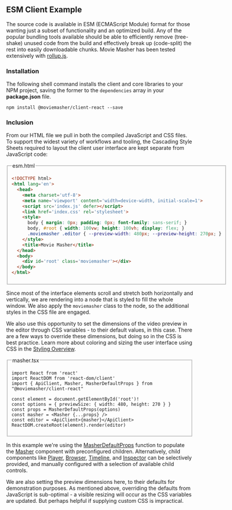 ## ESM Client Example

The source code is available in ESM (ECMAScript Module) format for those wanting just a subset of functionality and an optimized build. Any of the popular bundling tools available should be able to efficiently remove (tree-shake) unused code from the build and effectively break up (code-split) the rest into easily downloadable chunks. Movie Masher has been tested extensively with [rollup.js](https://rollupjs.org/).

### Installation

The following shell command installs the client and core libraries to your NPM project, saving the former to the `dependencies` array in your **package.json** file.

```shell
npm install @moviemasher/client-react --save
```

### Inclusion

From our HTML file we pull in both the compiled JavaScript and CSS files.
To support the widest variety of workflows and tooling, the Cascading Style Sheets
required to layout the client user interface are kept separate from JavaScript code:

<fieldset>
<legend>esm.html</legend>

```html
<!DOCTYPE html>
<html lang='en'>
  <head>
    <meta charset='utf-8'>
    <meta name='viewport' content='width=device-width, initial-scale=1'>
    <script src='index.js' defer></script>
    <link href='index.css' rel='stylesheet'>
    <style>
      body { margin: 0px; padding: 0px; font-family: sans-serif; }
      body, #root { width: 100vw; height: 100vh; display: flex; }
      .moviemasher .editor { --preview-width: 480px; --preview-height: 270px; }
    </style>
    <title>Movie Masher</title>
  </head>
  <body>
    <div id='root' class='moviemasher'></div>
  </body>
</html>
```

</fieldset>

Since most of the interface elements scroll and stretch both horizontally and
vertically, we are rendering into a node that is styled to fill the whole window. We also apply the `moviemasher` class to the node, so the additional styles in the CSS file are engaged.

We also use this opportunity to set the dimensions of the video preview in the editor through CSS variables - to their default values, in this case. There are a few ways to override these dimensions, but doing so in the CSS is best practice.
Learn more about coloring and sizing the user interface using CSS in the
[Styling Overview](https://moviemasher.com/docs/Styling.html).

<fieldset>

<legend>masher.tsx</legend>

<!-- MAGIC:START (TRIMCODE:src=../../../../workspaces/example-express-react/src/masher.tsx) -->

```tsx
import React from 'react'
import ReactDOM from 'react-dom/client'
import { ApiClient, Masher, MasherDefaultProps } from "@moviemasher/client-react"

const element = document.getElementById('root')!
const options = { previewSize: { width: 480, height: 270 } }
const props = MasherDefaultProps(options)
const masher = <Masher {...props} />
const editor = <ApiClient>{masher}</ApiClient>
ReactDOM.createRoot(element).render(editor)
```
<!-- MAGIC:END -->
</fieldset>

In this example we're using the
[MasherDefaultProps](https://moviemasher.com/docs/function/MasherDefaultProps.html) function to
populate the [Masher](https://moviemasher.com/docs/component/Masher.html) component with
preconfigured children. Alternatively, child components like
[Player](https://moviemasher.com/docs/component/Player.html),
[Browser](https://moviemasher.com/docs/component/Browser.html),
[Timeline](https://moviemasher.com/docs/component/Timeline.html), and
[Inspector](https://moviemasher.com/docs/component/Inspector.html) can be
selectively provided, and manually configured with a selection of available child controls.

We are also setting the preview dimensions here, to their defaults for demonstration purposes. As mentioned above, overriding the defaults from JavaScript is sub-optimal - a visible resizing will occur as the CSS variables are updated. But perhaps helpful if supplying custom CSS is impractical.
